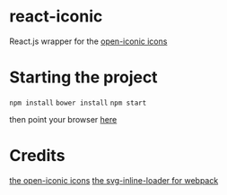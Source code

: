 # react-iconic

React.js wrapper for the [open-iconic icons](https://github.com/iconic/open-iconic)

# Starting the project

`npm install`
`bower install`
`npm start`

then point your browser [here](http://localhost:8080/bundle)

# Credits

[the open-iconic icons](https://github.com/iconic/open-iconic)
[the svg-inline-loader for webpack](https://github.com/sairion/svg-inline-loader)